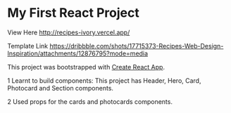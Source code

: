 # My First React Project 

View Here <http://recipes-ivory.vercel.app/>


Template Link <https://dribbble.com/shots/17715373-Recipes-Web-Design-Inspiration/attachments/12876795?mode=media>

This project was bootstrapped with [Create React App](https://github.com/facebook/create-react-app).

1 Learnt to build components: This project has  Header, Hero, Card, Photocard and Section components.

2 Used props for the cards and photocards components.